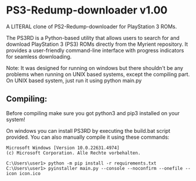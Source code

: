 # PS3-Redump-downloader v1.00

A LITERAL clone of PS2-Redump-downloader for PlayStation 3 ROMs.

The PS3RD is a Python-based utility that allows users to search for and download PlayStation 3 (PS3) ROMs directly from the Myrient repository. It provides a user-friendly command-line interface with progress indicators for seamless downloading.

Note: It was designed for running on windows but there shouldn't be any problems when running on UNIX based systems, except the compiling part. On UNIX based system, just run it using python main.py

## Compiling:

Before compiling make sure you got python3 and pip3 installed on your system!

On windows you can install PS3RD by executing the build.bat script provided.
You can also manually compile it using these commands:
```
Microsoft Windows [Version 10.0.22631.4974]
(c) Microsoft Corporation. Alle Rechte vorbehalten.

C:\Users\user1> python -m pip install -r requirements.txt
C:\Users\user1> pyinstaller main.py --console --noconfirm --onefile --icon icon.ico
```
